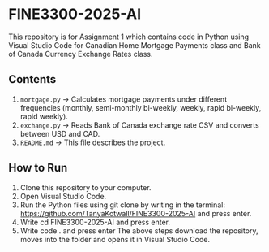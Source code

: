 # FINE3300-2025-AI
This repository is for Assignment 1 which contains code in Python using Visual Studio Code for Canadian Home Mortgage Payments class and Bank of Canada Currency Exchange Rates class.   

## Contents
1. `mortgage.py` → Calculates mortgage payments under different frequencies (monthly, semi-monthly bi-weekly, weekly, rapid bi-weekly, rapid weekly).
2. `exchange.py` → Reads Bank of Canada exchange rate CSV and converts between USD and CAD.
3. `README.md` → This file describes the project.

## How to Run
1. Clone this repository to your computer.
2. Open Visual Studio Code.
3. Run the Python files using git clone by writing in the terminal: https://github.com/TanyaKotwall/FINE3300-2025-AI and press enter. 
4. Write cd FINE3300-2025-AI and press enter.
5. Write code . and press enter
    The above steps download the repository, moves into the folder and opens it in Visual Studio Code. 